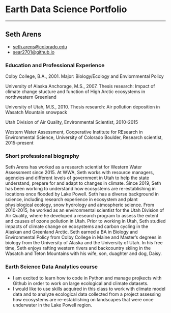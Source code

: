 # Earth Data Science Portfolio
***
## Seth Arens
* seth.arens@colorado.edu
* sear2701@github.io
### Education and Professional Experience
Colby College, B.A., 2001. Major: Biology/Ecology and Enviornmental Policy

University of Alaska Anchorage, M.S., 2007. Thesis research: Impact of climate change stucture and function of High Arctic ecosystems in northwestern Greenland

University of Utah, M.S., 2010. Thesis research: Air pollution deposition in Wasatch Mountain snowpack

Utah Division of Air Quality, Environmental Scientist, 2010-2015

Western Water Assessment, Cooperative Institute for REsearch in Environmental Science, University of Colorado Boulder, Research scientist, 2015-present

### Short professional biography
Seth Arens has worked as a research scientist for Western Water Assessment since 2015. At WWA, Seth works with resource managers, agencies and different levels of government in Utah to help the state understand, prepare for and adapt to changes in climate. Since 2019, Seth has been working to understand how ecosystems are re-establishing in locations once flooded by Lake Powell. Seth has a diverse background in science, including research experience in ecosystem and plant physiological ecology, snow hydrology and atmospheric science. From 2010-2015, he worked as an environmental scientist for the Utah Division of Air Quality, where he developed a research program to assess the extent and causes of ozone pollution in Utah. Prior to working in Utah, Seth studied impacts of climate change on ecosystems and carbon cycling in the Alaskan and Greenland Arctic. Seth earned a BA in Biology and Environmental Policy from Colby College in Maine and Master’s degrees in biology from the University of Alaska and the University of Utah. In his free time, Seth enjoys rafting western rivers and backcountry skiing in the Wasatch and Teton Mountains with his wife, son, duaghter and dog, Daisy.
### Earth Science Data Analytics course
* I am excited to learn how to code in Python and manage projkects with Github in order to work on large ecological and climate datasets.
* I would like to use skills acquired in this class to work with climate model data and to analyze ecological data collected from a project assessing how ecosystems are re-establishing on landscapes that were once underwater in the Lake Powell region.
